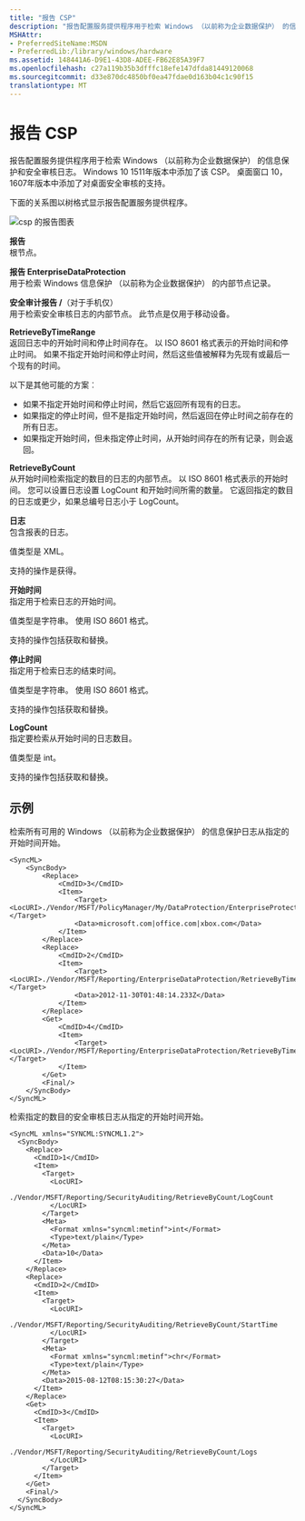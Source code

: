 ```yaml
---
title: "报告 CSP"
description: "报告配置服务提供程序用于检索 Windows （以前称为企业数据保护） 的信息保护和安全审核日志。"
MSHAttr:
- PreferredSiteName:MSDN
- PreferredLib:/library/windows/hardware
ms.assetid: 148441A6-D9E1-43D8-ADEE-FB62E85A39F7
ms.openlocfilehash: c27a119b35b3dfffc18efe147dfda81449120068
ms.sourcegitcommit: d33e870dc4850bf0ea47fdae0d163b04c1c90f15
translationtype: MT
---
```

# <a name="reporting-csp"></a>报告 CSP


报告配置服务提供程序用于检索 Windows （以前称为企业数据保护） 的信息保护和安全审核日志。 Windows 10 1511年版本中添加了该 CSP。 桌面窗口 10，1607年版本中添加了对桌面安全审核的支持。

下面的关系图以树格式显示报告配置服务提供程序。

![csp 的报告图表](images/provisioning-csp-reporting.png)

<a href="" id="reporting"></a>**报告**  
根节点。

<a href="" id="reporting-enterprisedataprotection"></a>**报告 EnterpriseDataProtection**  
用于检索 Windows 信息保护 （以前称为企业数据保护） 的内部节点记录。

<a href="" id="reporting-securityauditing--for-mobile-only-"></a>**安全审计报告 /**（对于手机仅）  
用于检索安全审核日志的内部节点。 此节点是仅用于移动设备。

<a href="" id="retrievebytimerange"></a>**RetrieveByTimeRange**  
返回日志中的开始时间和停止时间存在。 以 ISO 8601 格式表示的开始时间和停止时间。 如果不指定开始时间和停止时间，然后这些值被解释为先现有或最后一个现有的时间。

以下是其他可能的方案︰

-   如果不指定开始时间和停止时间，然后它返回所有现有的日志。
-   如果指定的停止时间，但不是指定开始时间，然后返回在停止时间之前存在的所有日志。
-   如果指定开始时间，但未指定停止时间，从开始时间存在的所有记录，则会返回。

<a href="" id="retrievebycount"></a>**RetrieveByCount**  
从开始时间检索指定的数目的日志的内部节点。 以 ISO 8601 格式表示的开始时间。 您可以设置日志设置 LogCount 和开始时间所需的数量。 它返回指定的数目的日志或更少，如果总编号日志小于 LogCount。

<a href="" id="logs"></a>**日志**  
包含报表的日志。

值类型是 XML。

支持的操作是获得。

<a href="" id="starttime"></a>**开始时间**  
指定用于检索日志的开始时间。

值类型是字符串。 使用 ISO 8601 格式。

支持的操作包括获取和替换。

<a href="" id="stoptime"></a>**停止时间**  
指定用于检索日志的结束时间。

值类型是字符串。 使用 ISO 8601 格式。

支持的操作包括获取和替换。

<a href="" id="logcount"></a>**LogCount**  
指定要检索从开始时间的日志数目。

值类型是 int。

支持的操作包括获取和替换。

## <a name="examples"></a>示例


检索所有可用的 Windows （以前称为企业数据保护） 的信息保护日志从指定的开始时间开始。

``` syntax
<SyncML>
    <SyncBody>
        <Replace>
            <CmdID>3</CmdID>
            <Item>
                <Target><LocURI>./Vendor/MSFT/PolicyManager/My/DataProtection/EnterpriseProtectedDomainNames</LocURI></Target>
                <Data>microsoft.com|office.com|xbox.com</Data>
            </Item>
        </Replace>
        <Replace>
            <CmdID>2</CmdID>
            <Item>
                <Target><LocURI>./Vendor/MSFT/Reporting/EnterpriseDataProtection/RetrieveByTimeRange/StartTime</LocURI></Target>
                <Data>2012-11-30T01:48:14.233Z</Data>
            </Item>
        </Replace>
        <Get>
            <CmdID>4</CmdID>
            <Item>
                <Target><LocURI>./Vendor/MSFT/Reporting/EnterpriseDataProtection/RetrieveByTimeRange/Logs</LocURI></Target>
            </Item>
        </Get>
        <Final/>
    </SyncBody>
</SyncML>
```

检索指定的数目的安全审核日志从指定的开始时间开始。

``` syntax
<SyncML xmlns="SYNCML:SYNCML1.2">
  <SyncBody>
    <Replace>
      <CmdID>1</CmdID>
      <Item>
        <Target>
          <LocURI>
            ./Vendor/MSFT/Reporting/SecurityAuditing/RetrieveByCount/LogCount
          </LocURI>
        </Target>
        <Meta>
          <Format xmlns="syncml:metinf">int</Format>
          <Type>text/plain</Type>
        </Meta>
        <Data>10</Data>
      </Item>
    </Replace>
    <Replace>
      <CmdID>2</CmdID>
      <Item>
        <Target>
          <LocURI>
            ./Vendor/MSFT/Reporting/SecurityAuditing/RetrieveByCount/StartTime
          </LocURI>
        </Target>
        <Meta>
          <Format xmlns="syncml:metinf">chr</Format>
          <Type>text/plain</Type>
        </Meta>
        <Data>2015-08-12T08:15:30:27</Data>
      </Item>
    </Replace>
    <Get>
      <CmdID>3</CmdID>
      <Item>
        <Target>
          <LocURI>
            ./Vendor/MSFT/Reporting/SecurityAuditing/RetrieveByCount/Logs
          </LocURI>
        </Target>
      </Item>
    </Get>
    <Final/> 
  </SyncBody>
</SyncML>
```

 

 






